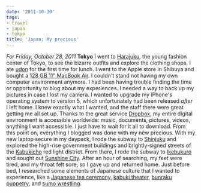 ```yaml
---
date: '2011-10-30'
tags:
- travel
- japan
- tokyo
title: 'Japan: My precious'
---
```


*For Friday, October 28, 2011* **Tokyo** I went to [Harajuku](http://www.google.com/search?client=safari&rls;=en&q;=Harajuku&oe;=UTF-8&um;=1&ie;=UTF-8&hl;=en&tbm;=isch&source;=og&sa;=N&tab;=wi&biw;=1366&bih;=690&sei;=%20GmitTsGtHPD2mAXr4qzlDg), the young fashion center of Tokyo, to see the bizarre outfits and explore the clothing shops. I ate [udon](http://www.google.com/search?client=safari&rls;=en&q;=udon&oe;=UTF-8&um;=1&ie;=UTF-8&hl;=en&tbm;=isch&source;=og&sa;=N&tab;=wi&biw;=1366&bih;=690&sei;=%20PGitTojGJo7mmAWbo52GDw) for the first time for lunch. I went to the Apple store in Shibuya and bought a [128 GB 11" MacBook Air](http://www.apple.com/macbookair/). I couldn't stand not having my own computer environment anymore. I had been having trouble finding the time or opportunity to blog about my experiences. I needed a way to back up my pictures in case I lost my camera. I wanted to upgrade my iPhone's operating system to version 5, which unfortunately had been released *after* I left home. I knew exactly what I wanted, and the staff there were great getting me all set up. Thanks to the great service [Dropbox](http://www.dropbox.com/), my entire digital environment is accessible worldwide: music, documents, pictures, videos, anything I want accessible. I just have to wait for it all to download. From this point on, everything I blogged was done with my new precious. With my new laptop secure in my daypack, I rode the subway to [Shinjuku](http://www.google.com/search?client=safari&rls;=en&q;=Shinjuku&oe;=UTF-8&um;=1&ie;=UTF-8&hl;=en&tbm;=isch&source;=og&sa;=N&tab;=wi&biw;=1366&bih;=690&sei;=%20HmqtTre3PKHRmAXN5aHbDg) and explored the high-rise government buildings and brightly-signed streets of the [Kabukicho](http://www.google.com/search?client=safari&rls;=en&q;=Shinjuku&oe;=UTF-8&um;=1&ie;=UTF-8&hl;=en&tbm;=isch&source;=og&sa;=N&tab;=wi&biw;=1366&bih;=690&sei;=%20HmqtTre3PKHRmAXN5aHbDg#um=1&hl;=en&client;=safari&rls;=en&tbm;=isch&sa;=1&q;=Kabukicho&pbx;=1&oq;=Kabukicho&aq;=f&aqi;=g10&aql;=1&gs;_sm=e&gs;_upl=46007l46007l0l46320l1l1l0l0l0l0l88l88l1l1l0&bav;=on.2,or.r_gc.r_pw.,cf.osb&fp;=fadb8163ed6756c3&biw;=1366&bih;=690) red light district. From there, I rode the subway to [Ikebukuro](http://www.google.com/search?client=safari&rls;=en&q;=Ikebukuro&oe;=UTF-8&um;=1&ie;=UTF-8&hl;=en&tbm;=isch&source;=og&sa;=N&tab;=wi&biw;=1366&bih;=690&sei;=%20pWqtTqjgG-TDmQWgos2fBQ) and sought out [Sunshine City](http://www.google.com/search?client=safari&rls;=en&q;=Ikebukuro&oe;=UTF-8&um;=1&ie;=UTF-8&hl;=en&tbm;=isch&source;=og&sa;=N&tab;=wi&biw;=1366&bih;=690&sei;=%20pWqtTqjgG-TDmQWgos2fBQ#um=1&hl;=en&client;=safari&rls;=en&tbm;=isch&sa;=1&q;=Ikebukuro+sunshine+city&pbx;=1&oq;=Ikebukuro+sunshine+city&aq;=f&aqi;=g-S3&aql;=1&gs;_sm=e&gs;_upl=11913l13497l0l13817l14l14l0l10l10l0l179l485l2.2l4l0&bav;=on.2,or.r_gc.r_pw.,cf.osb&fp;=fadb8163ed6756c3&biw;=1366&bih;=690). After an hour of searching, my feet were tired, and my throat felt sore, so I gave up and returned home. Just before bed, I researched some elements of Japanese culture that I wanted to experience, like a [Japanese tea ceremony](http://www.google.com/search?pq=japan+puppet&hl;=en&sugexp;=kjrmc&cp;=4&gs;_id=k&xhr;=t&q;=bunraku&qe;=YnVucg&qesig;=5t4igWj5FnVfgoqDW9n7jg&pkc;=AFgZ2tlbmvbSjeMdEpp08g3WBVeiOlJaNEx7TLtjBcrJT6HSzf0w6yEPxhbmO6I1R298OkmqGf3TUol8L5P3Bw_VL7O4skuMxA&client;=safari&rls;=en&gs;_sm=&gs;_upl=&bav;=on.2,or.r_gc.r_pw.,cf.osb&biw;=1366&bih;=690&um;=1&ie;=UTF-8&tbm;=isch&source;=og&sa;=N&tab;=wi#um=1&hl;=en&client;=safari&rls;=en&tbm;=isch&sa;=1&q;=japanese+tea+ceremony&oq;=japanese+tea+cere&aq;=0&aqi;=g10&aql;=1&gs;_sm=e&gs;_upl=14226l16759l0l17462l17l15l0l4l4l1l205l1622l3.7.1l11l0&bav;=on.2,or.r_gc.r_pw.,cf.osb&fp;=fadb8163ed6756c3&biw;=1366&bih;=690), [kabuki theater](http://www.google.com/search?pq=japan+puppet&hl;=en&sugexp;=kjrmc&cp;=4&gs;_id=k&xhr;=t&q;=bunraku&qe;=YnVucg&qesig;=5t4igWj5FnVfgoqDW9n7jg&pkc;=AFgZ2tlbmvbSjeMdEpp08g3WBVeiOlJaNEx7TLtjBcrJT6HSzf0w6yEPxhbmO6I1R298OkmqGf3TUol8L5P3Bw_VL7O4skuMxA&client;=safari&rls;=en&gs;_sm=&gs;_upl=&bav;=on.2,or.r_gc.r_pw.,cf.osb&biw;=1366&bih;=690&um;=1&ie;=UTF-8&tbm;=isch&source;=og&sa;=N&tab;=wi#um=1&hl;=en&client;=safari&rls;=en&tbm;=isch&sa;=1&q;=kabuki&pbx;=1&oq;=kabuki&aq;=f&aqi;=g10&aql;=1&gs;_sm=e&gs;_upl=16700l17589l0l17867l6l6l0l1l1l0l188l811l0.5l5l0&bav;=on.2,or.r_gc.r_pw.,cf.osb&fp;=fadb8163ed6756c3&biw;=1366&bih;=690), [bunraku puppetry](http://www.google.com/search?pq=japan+puppet&hl;=en&sugexp;=kjrmc&cp;=4&gs;_id=k&xhr;=t&q;=bunraku&qe;=YnVucg&qesig;=5t4igWj5FnVfgoqDW9n7jg&pkc;=AFgZ2tlbmvbSjeMdEpp08g3WBVeiOlJaNEx7TLtjBcrJT6HSzf0w6yEPxhbmO6I1R298OkmqGf3TUol8L5P3Bw_VL7O4skuMxA&client;=safari&rls;=en&gs;_sm=&gs;_upl=&bav;=on.2,or.r_gc.r_pw.,cf.osb&biw;=1366&bih;=690&um;=1&ie;=UTF-8&tbm;=isch&source;=og&sa;=N&tab;=wi), and [sumo wrestling](http://www.google.com/search?client=safari&rls;=en&q;=sumo+wrestling&oe;=UTF-8&um;=1&ie;=UTF-8&hl;=en&tbm;=isch&source;=og&sa;=N&tab;=wi&biw;=1366&bih;=690&sei;=%20V2utTprWO8WAmQXp0oTQDg).
